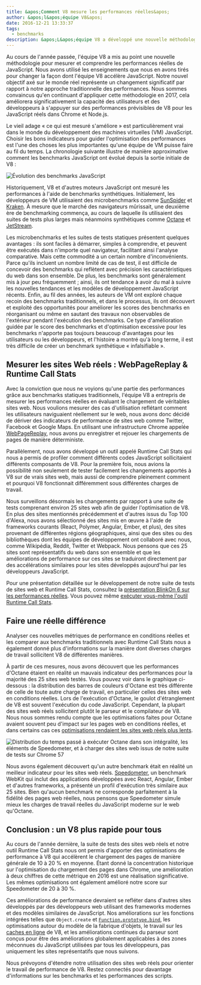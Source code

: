 ```yaml
---
title: &apos;Comment V8 mesure les performances réelles&apos;
author: &apos;l&apos;équipe V8&apos;
date: 2016-12-21 13:33:37
tags:
  - benchmarks
description: &apos;L&apos;équipe V8 a développé une nouvelle méthodologie pour mesurer et comprendre les performances réelles de JavaScript.&apos;
---
```

Au cours de l&apos;année passée, l&apos;équipe V8 a mis au point une nouvelle méthodologie pour mesurer et comprendre les performances réelles de JavaScript. Nous avons utilisé les enseignements que nous en avons tirés pour changer la façon dont l&apos;équipe V8 accélère JavaScript. Notre nouvel objectif axé sur le monde réel représente un changement significatif par rapport à notre approche traditionnelle des performances. Nous sommes convaincus qu&apos;en continuant d&apos;appliquer cette méthodologie en 2017, cela améliorera significativement la capacité des utilisateurs et des développeurs à s&apos;appuyer sur des performances prévisibles de V8 pour les JavaScript réels dans Chrome et Node.js.

<!--truncate-->
Le vieil adage « ce qui est mesuré s&apos;améliore » est particulièrement vrai dans le monde du développement des machines virtuelles (VM) JavaScript. Choisir les bons indicateurs pour guider l&apos;optimisation des performances est l&apos;une des choses les plus importantes qu&apos;une équipe de VM puisse faire au fil du temps. La chronologie suivante illustre de manière approximative comment les benchmarks JavaScript ont évolué depuis la sortie initiale de V8 :

![Évolution des benchmarks JavaScript](/_img/real-world-performance/evolution.png)

Historiquement, V8 et d&apos;autres moteurs JavaScript ont mesuré les performances à l&apos;aide de benchmarks synthétiques. Initialement, les développeurs de VM utilisaient des microbenchmarks comme [SunSpider](https://webkit.org/perf/sunspider/sunspider.html) et [Kraken](http://krakenbenchmark.mozilla.org/). À mesure que le marché des navigateurs mûrissait, une deuxième ère de benchmarking commença, au cours de laquelle ils utilisaient des suites de tests plus larges mais néanmoins synthétiques comme [Octane](http://chromium.github.io/octane/) et [JetStream](http://browserbench.org/JetStream/).

Les microbenchmarks et les suites de tests statiques présentent quelques avantages : ils sont faciles à démarrer, simples à comprendre, et peuvent être exécutés dans n&apos;importe quel navigateur, facilitant ainsi l&apos;analyse comparative. Mais cette commodité a un certain nombre d&apos;inconvénients. Parce qu&apos;ils incluent un nombre limité de cas de test, il est difficile de concevoir des benchmarks qui reflètent avec précision les caractéristiques du web dans son ensemble. De plus, les benchmarks sont généralement mis à jour peu fréquemment ; ainsi, ils ont tendance à avoir du mal à suivre les nouvelles tendances et les modèles de développement JavaScript récents. Enfin, au fil des années, les auteurs de VM ont exploré chaque recoin des benchmarks traditionnels, et dans le processus, ils ont découvert et exploité des opportunités pour améliorer les scores des benchmarks en réorganisant ou même en sautant des travaux non observables de l&apos;extérieur pendant l&apos;exécution des benchmarks. Ce type d&apos;amélioration guidée par le score des benchmarks et d&apos;optimisation excessive pour les benchmarks n&apos;apporte pas toujours beaucoup d&apos;avantages pour les utilisateurs ou les développeurs, et l&apos;histoire a montré qu&apos;à long terme, il est très difficile de créer un benchmark synthétique « infalsifiable ».

## Mesurer les sites Web réels : WebPageReplay & Runtime Call Stats

Avec la conviction que nous ne voyions qu&apos;une partie des performances grâce aux benchmarks statiques traditionnels, l&apos;équipe V8 a entrepris de mesurer les performances réelles en évaluant le chargement de véritables sites web. Nous voulions mesurer des cas d&apos;utilisation reflétant comment les utilisateurs naviguaient réellement sur le web, nous avons donc décidé de dériver des indicateurs de performance de sites web comme Twitter, Facebook et Google Maps. En utilisant une infrastructure Chrome appelée [WebPageReplay](https://github.com/chromium/web-page-replay), nous avons pu enregistrer et rejouer les chargements de pages de manière déterministe.

Parallèlement, nous avons développé un outil appelé Runtime Call Stats qui nous a permis de profiler comment différents codes JavaScript sollicitaient différents composants de V8. Pour la première fois, nous avions la possibilité non seulement de tester facilement les changements apportés à V8 sur de vrais sites web, mais aussi de comprendre pleinement comment et pourquoi V8 fonctionnait différemment sous différentes charges de travail.

Nous surveillons désormais les changements par rapport à une suite de tests comprenant environ 25 sites web afin de guider l&apos;optimisation de V8. En plus des sites mentionnés précédemment et d&apos;autres issus du Top 100 d&apos;Alexa, nous avons sélectionné des sites mis en œuvre à l&apos;aide de frameworks courants (React, Polymer, Angular, Ember, et plus), des sites provenant de différentes régions géographiques, ainsi que des sites ou des bibliothèques dont les équipes de développement ont collaboré avec nous, comme Wikipédia, Reddit, Twitter et Webpack. Nous pensons que ces 25 sites sont représentatifs du web dans son ensemble et que les améliorations de performance sur ces sites se traduiront directement par des accélérations similaires pour les sites développés aujourd&apos;hui par les développeurs JavaScript.

Pour une présentation détaillée sur le développement de notre suite de tests de sites web et Runtime Call Stats, consultez la [présentation BlinkOn 6 sur les performances réelles](https://www.youtube.com/watch?v=xCx4uC7mn6Y). Vous pouvez même [exécuter vous-même l&apos;outil Runtime Call Stats](/docs/rcs).

## Faire une réelle différence

Analyser ces nouvelles métriques de performance en conditions réelles et les comparer aux benchmarks traditionnels avec Runtime Call Stats nous a également donné plus d'informations sur la manière dont diverses charges de travail sollicitent V8 de différentes manières.

À partir de ces mesures, nous avons découvert que les performances d'Octane étaient en réalité un mauvais indicateur des performances pour la majorité des 25 sites web testés. Vous pouvez voir dans le graphique ci-dessous : la distribution des barres de couleurs d'Octane est très différente de celle de toute autre charge de travail, en particulier celles des sites web en conditions réelles. Lors de l'exécution d'Octane, le goulot d'étranglement de V8 est souvent l'exécution du code JavaScript. Cependant, la plupart des sites web réels sollicitent plutôt le parseur et le compilateur de V8. Nous nous sommes rendu compte que les optimisations faites pour Octane avaient souvent peu d'impact sur les pages web en conditions réelles, et dans certains cas ces [optimisations rendaient les sites web réels plus lents](https://benediktmeurer.de/2016/12/16/the-truth-about-traditional-javascript-benchmarks/#a-closer-look-at-octane).

![Distribution du temps passé à exécuter Octane dans son intégralité, les éléments de Speedometer, et à charger des sites web issus de notre suite de tests sur Chrome 57](/_img/real-world-performance/startup-distribution.png)

Nous avons également découvert qu'un autre benchmark était en réalité un meilleur indicateur pour les sites web réels. [Speedometer](http://browserbench.org/Speedometer/), un benchmark WebKit qui inclut des applications développées avec React, Angular, Ember et d'autres frameworks, a présenté un profil d'exécution très similaire aux 25 sites. Bien qu'aucun benchmark ne corresponde parfaitement à la fidélité des pages web réelles, nous pensons que Speedometer simule mieux les charges de travail réelles du JavaScript moderne sur le web qu'Octane.

## Conclusion : un V8 plus rapide pour tous

Au cours de l'année dernière, la suite de tests des sites web réels et notre outil Runtime Call Stats nous ont permis d'apporter des optimisations de performance à V8 qui accélèrent le chargement des pages de manière générale de 10 à 20 % en moyenne. Étant donné la concentration historique sur l'optimisation du chargement des pages dans Chrome, une amélioration à deux chiffres de cette métrique en 2016 est une réalisation significative. Les mêmes optimisations ont également amélioré notre score sur Speedometer de 20 à 30 %.

Ces améliorations de performance devraient se refléter dans d'autres sites développés par des développeurs web utilisant des frameworks modernes et des modèles similaires de JavaScript. Nos améliorations sur les fonctions intégrées telles que `Object.create` et [`Function.prototype.bind`](https://benediktmeurer.de/2015/12/25/a-new-approach-to-function-prototype-bind/), les optimisations autour du modèle de la fabrique d'objets, le travail sur les [caches en ligne](https://en.wikipedia.org/wiki/Inline_caching) de V8, et les améliorations continues du parseur sont conçus pour être des améliorations globalement applicables à des zones méconnues du JavaScript utilisées par tous les développeurs, pas uniquement les sites représentatifs que nous suivons.

Nous prévoyons d'étendre notre utilisation des sites web réels pour orienter le travail de performance de V8. Restez connectés pour davantage d'informations sur les benchmarks et les performances des scripts.
